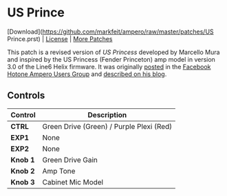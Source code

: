 # US Prince

[Download](https://github.com/markfeit/ampero/raw/master/patches/US Prince.prst) | [License](README.md#License) | [More Patches](https://github.com/markfeit/ampero/tree/master/patches)

This patch is a revised version of _US Princess_ developed by Marcello
Mura and inspired by the US Princess (Fender Princeton) amp model in
version 3.0 of the Line6 Helix firmware.  It was originally
[posted](https://www.facebook.com/groups/HotoneAmperoUsers/permalink/894458937998999)
in the [Facebook Hotone Ampero Users
Group](https://www.facebook.com/groups/HotoneAmperoUsers) and
[described on his
blog](https://ridingthemustang.blogspot.com/2021/01/fender-princeton-ampero-preset-weekly.html).


## Controls

| Control | Description |
| ------- | ----------- |
| **CTRL** | Green Drive (Green) / Purple Plexi (Red) |
| **EXP1** | None |
| **EXP2** | None |
| **Knob 1** | Green Drive Gain |
| **Knob 2** | Amp Tone |
| **Knob 3** | Cabinet Mic Model |
